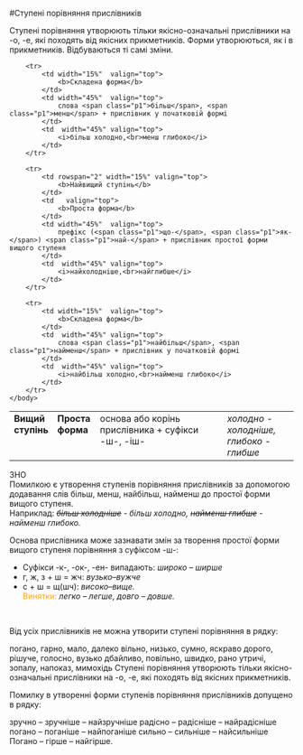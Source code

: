 #Ступенi порiвняння прислiвникiв

Ступенi порiвняння утворюють тiльки якiсно-означальнi прислiвники на <span class="p1">-о</span>, <span class="p1">-е</span>, якi походять вiд якiсних прикметникiв. Форми утворюються, як i в прикметникiв. Вiдбуваються тi самi змiни.


<table style="width: 100%;" align="center">
    <body>
        <tr>  
            <td width="15%" rowspan="2"  valign="top">
                <b>Вищий ступiнь</b>
            </td>
            <td  width="15%" valign="top">
                <b>Проста форма</b>
            </td>  
            <td width="45%"  valign="top">
                основа або корiнь прислiвника + суфiкси <span class="p1">-ш-</span>, <span class="p1">-iш-</span>
            </td>  
            <td width="45%"  valign="top">
                <i>холодно - холоднiше,<br>глибоко - глибше</i>
            </td>                    
        </tr>

        <tr>  
            <td width="15%"  valign="top">
                <b>Складена форма</b>
            </td>  
            <td width="45%"  valign="top">
                слова <span class="p1">бiльш</span>, <span class="p1">менш</span> + прислiвник у початковiй формi
            </td>  
            <td  width="45%" valign="top">
                <i>бiльш холодно,<br>менш глибоко</i>
            </td>                    
        </tr>

        <tr>  
            <td rowspan="2" width="15%" valign="top">
                <b>Найвищий ступiнь</b>
            </td>
            <td   valign="top">
                <b>Проста форма</b>
            </td>  
            <td width="45%"  valign="top">
                префiкс (<span class="p1">що-</span>, <span class="p1">як-</span>) <span class="p1">най-</span> + прислiвник простої форми вищого ступеня
            </td>  
            <td  width="45%" valign="top">
                <i>найхолоднiше,<br>найглибше</i>
            </td>                    
        </tr>

        <tr>  
            <td width="15%"  valign="top">
                <b>Складена форма</b>
            </td>  
            <td  width="45%" valign="top">
                слова <span class="p1">найбiльш</span>, <span class="p1">найменш</span> + прислiвник у початковiй формi
            </td>  
            <td  width="45%" valign="top">
                <i>найбiльш холодно,<br>найменш глибоко</i>
            </td>                    
        </tr>
    </body>
</table>


<div class="add-zno">
<span class="add">ЗНО</span>
<div class="add-text">
Помилкою є утворення ступенiв порiвняння прислiвникiв за допомогою додавання слiв <span class="p1">бiльш</span>, <span class="p1">менш</span>, <span class="p1">найбiльш</span>, <span class="p1">найменш</span> до простої форми вищого ступеня.<br>
Наприклад: <i><strike>бiльш холоднiше</strike> - бiльш холодно, <strike>найменш глибше</strike> - найменш глибоко.</i>
</div>



Основа прислiвника може зазнавати змiн за творення простої форми вищого ступеня порiвняння з суфiксом <span class="p1">-ш-</span>:

<ul>
<li>Суфiкси <span class="p1">-к-, -ок-, -ен-</span> випадають: <i>широко – ширше</i></li>
<li> <span class="p1">г, ж, з + ш = жч</span>: <i>вузько–вужче</i></li>
<li> <span class="p1">с + ш = щ(шч)</span>: <i>високо–вище.</i><br> <font color="orange">Винятки:</font> <i>легко – легше, довго – довше.</i></li>
</ul>

<br>
<quiz> 
    <question>
       <p>Від усіх прислівників не можна утворити ступені порівняння в рядку:</p>
           <answer>погано, гарно, мало, далеко</answer>
           <answer>вільно, низько, сумно, яскраво</answer>
           <answer>дорого, рішуче, голосно, вузько</answer>
           <answer>дбайливо, повільно, швидко, рано</answer>
           <answer correct >утричі, зопалу, напоказ, мимохідь</answer>
      <explanation>
Ступені порівняння утворюють тільки якісно-означальні прислівники на <span class="p1">-о</span>, <span class="p1">-е</span>, які походять від якісних прикметників.
 </explanation>
    </question>
</quiz> 


<quiz> 
    <question>
       <p>Помилку в утворенні форми ступенів порівняння прислівників допущено в рядку:</p>
           <answer>зручно – зручніше – найзручніше</answer>
           <answer>радісно – радісніше – найрадісніше</answer>
           <answer correct>погано – поганіше – найпоганіше</answer>
           <answer>сильно – сильніше – найсильніше</answer>
      <explanation>
Погано – гірше – найгірше.
 </explanation>
    </question>
</quiz> 
